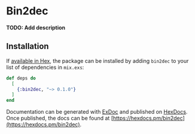 # Bin2dec

**TODO: Add description**

## Installation

If [available in Hex](https://hex.pm/docs/publish), the package can be installed
by adding `bin2dec` to your list of dependencies in `mix.exs`:

```elixir
def deps do
  [
    {:bin2dec, "~> 0.1.0"}
  ]
end
```

Documentation can be generated with [ExDoc](https://github.com/elixir-lang/ex_doc)
and published on [HexDocs](https://hexdocs.pm). Once published, the docs can
be found at [https://hexdocs.pm/bin2dec](https://hexdocs.pm/bin2dec).


